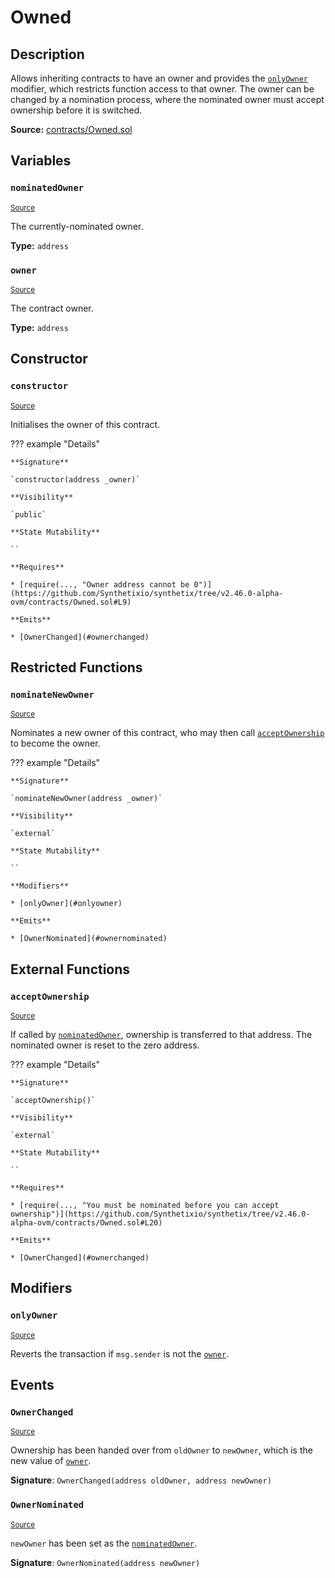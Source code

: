 # Owned

## Description

Allows inheriting contracts to have an owner and provides the [`onlyOwner`](#onlyowner) modifier, which restricts function access to that owner.
The owner can be changed by a nomination process, where the nominated owner must accept ownership before it is switched.

**Source:** [contracts/Owned.sol](https://github.com/Synthetixio/synthetix/tree/v2.46.0-alpha-ovm/contracts/Owned.sol)

## Variables

### `nominatedOwner`

<sub>[Source](https://github.com/Synthetixio/synthetix/tree/v2.46.0-alpha-ovm/contracts/Owned.sol#L6)</sub>

The currently-nominated owner.

**Type:** `address`

### `owner`

<sub>[Source](https://github.com/Synthetixio/synthetix/tree/v2.46.0-alpha-ovm/contracts/Owned.sol#L5)</sub>

The contract owner.

**Type:** `address`

## Constructor

### `constructor`

<sub>[Source](https://github.com/Synthetixio/synthetix/tree/v2.46.0-alpha-ovm/contracts/Owned.sol#L8)</sub>

Initialises the owner of this contract.

??? example "Details"

    **Signature**

    `constructor(address _owner)`

    **Visibility**

    `public`

    **State Mutability**

    ``

    **Requires**

    * [require(..., "Owner address cannot be 0")](https://github.com/Synthetixio/synthetix/tree/v2.46.0-alpha-ovm/contracts/Owned.sol#L9)

    **Emits**

    * [OwnerChanged](#ownerchanged)

## Restricted Functions

### `nominateNewOwner`

<sub>[Source](https://github.com/Synthetixio/synthetix/tree/v2.46.0-alpha-ovm/contracts/Owned.sol#L14)</sub>

Nominates a new owner of this contract, who may then call [`acceptOwnership`](#acceptownership) to become the owner.

??? example "Details"

    **Signature**

    `nominateNewOwner(address _owner)`

    **Visibility**

    `external`

    **State Mutability**

    ``

    **Modifiers**

    * [onlyOwner](#onlyowner)

    **Emits**

    * [OwnerNominated](#ownernominated)

## External Functions

### `acceptOwnership`

<sub>[Source](https://github.com/Synthetixio/synthetix/tree/v2.46.0-alpha-ovm/contracts/Owned.sol#L19)</sub>

If called by [`nominatedOwner`](#nominatedowner), ownership is transferred to that address.
The nominated owner is reset to the zero address.

??? example "Details"

    **Signature**

    `acceptOwnership()`

    **Visibility**

    `external`

    **State Mutability**

    ``

    **Requires**

    * [require(..., "You must be nominated before you can accept ownership")](https://github.com/Synthetixio/synthetix/tree/v2.46.0-alpha-ovm/contracts/Owned.sol#L20)

    **Emits**

    * [OwnerChanged](#ownerchanged)

## Modifiers

### `onlyOwner`

<sub>[Source](https://github.com/Synthetixio/synthetix/tree/v2.46.0-alpha-ovm/contracts/Owned.sol#L26)</sub>

Reverts the transaction if `msg.sender` is not the [`owner`](#owner).

## Events

### `OwnerChanged`

<sub>[Source](https://github.com/Synthetixio/synthetix/tree/v2.46.0-alpha-ovm/contracts/Owned.sol#L36)</sub>

Ownership has been handed over from `oldOwner` to `newOwner`, which is the new value of [`owner`](#owner).

**Signature**: `OwnerChanged(address oldOwner, address newOwner)`

### `OwnerNominated`

<sub>[Source](https://github.com/Synthetixio/synthetix/tree/v2.46.0-alpha-ovm/contracts/Owned.sol#L35)</sub>

`newOwner` has been set as the [`nominatedOwner`](#nominatedowner).

**Signature**: `OwnerNominated(address newOwner)`
